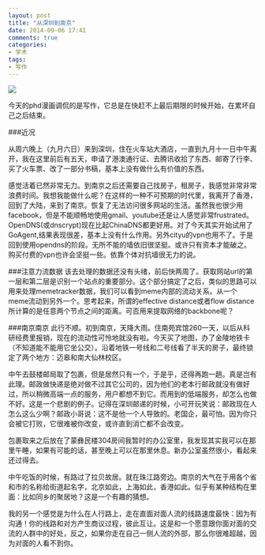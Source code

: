 ```yaml
---
layout: post
title: "从深圳到南京"
date: 2014-09-06 17:41
comments: true
categories: 
- 学术
tags:
- 写作
---
```


![](http://chengjun.qiniudn.com/phd090314s.gif)

今天的phd漫画调侃的是写作，它总是在快赶不上最后期限的时候开始，在累坏自己之后结束。

###近况

从周六晚上（九月六日）来到深圳，住在火车站大酒店，一直到九月十一日中午离开，我在这里前后有五天，申请了港澳通行证、去腾讯收拾了东西、邮寄了行李、买了火车票、改了一部分书稿，基本上没有做什么有价值的东西。

感觉活着已然非常无力。到南京之后还需要自己找房子，租房子，我感觉非常非常浪费时间。我想我能做什么呢？在这样的一种不可预期的时代里，我离开了香港，回到了大陆，来到了南京。恢复了无法访问很多网站的生活。虽然我也很少用facebook，但是不能顺畅地使用gmail、youtube还是让人感觉非常frustrated。OpenDNS(或dnscrypt)现在比起ChinaDNS都更好用。对了今天其实开始试用了GoAgent,结果表现很差，基本上没有什么作用。另外cityu的vpn也用不了。于是回到使用opendns的阶段。无所不能的墙依旧很坚挺。或许只有资本才能破之。购买付费的vpn也许会坚挺一些。依靠个体对抗墙很无力的说。

###注意力流数据
该去处理的数据还没有头绪，前后快两周了。获取网站url的第一层和第二层是识别一个站点的重要部分。这个部分搞定了之后，类似的思路可以用来处理memetracker数据，我们可以看到meme内部的流动关系。从一个meme流动到另外一个。思考起来，所谓的effective distance或者flow distance所计算的是任意两个节点之间的距离。可否用来提取网络的backbone呢？

###南京南京
此行不顺。初到南京，天降大雨。住南苑宾馆260一天，以后从科研经费里报销，现在的流动性可怜地就没有啦。今天买了地图，办了金陵地铁卡（不知道能不能用它坐公交）。沿着地铁一号线和二号线看了半天的房子，最终锁定了两个地方：迈皋和南大仙林校区。

中午去鼓楼邮局取了包裹，但是居然只有一个，于是乎，还得再跑一趟。真是岂有此理。邮政做快递是绝对做不过其它公司的，因为他们的老本行邮政就没有做好过，所以稍微高端一点的服务，用户都想不到它。而用到的低端服务，却怎么也做不好。这是一个悲剧的例子。记得在深圳邮递的时候，小可开玩笑说：邮政现在人怎么这么少啊？邮政小哥说：这不是他一个人导致的。老国企，最可怕。因为你只会被它打败，它很难被你改变，或许直到消亡都不会改变。

包裹取来之后放在了蒙彝民楼304房间我暂时的办公室里，我发现其实我可以在那里午睡，如果有可能的话，甚至晚上可以在那里休息。新办公室虽然很小，看起来还过得去。

中午吃饭的时候，有路过了拉贝故居。就在珠江路旁边。南京的大气在于用各个省和市的名称给街道起名字，北京如此，上海如此，香港如此。似乎有某种结构在里面：比如同乡的聚居地？这是一个有趣的猜想。

我的另一个感觉是为什么在人行路上，走在直面对面人流的线路速度最快：因为有沟通！你的线路和对方产生商议过程，彼此互让。这是和一个愿意跟你面对面的交流的人群中的好处，反之，如果你走在自己一侧人流的外部，那么你很难超越，因为对面的人看不到你。









